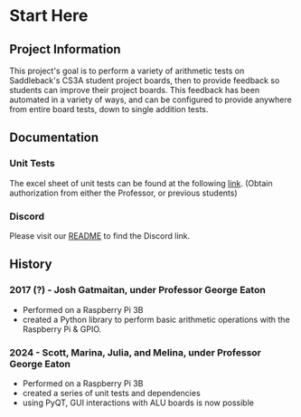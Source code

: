 # Start Here

## Project Information
This project's goal is to perform a variety of arithmetic tests on Saddleback's CS3A student project boards, then to provide feedback so students can improve their project boards.
This feedback has been automated in a variety of ways, and can be configured to provide anywhere from entire board tests, down to single addition tests.

## Documentation
### Unit Tests
The excel sheet of unit tests can be found at the following
[link](https://docs.google.com/spreadsheets/d/1kLADODBz12c9WI8fKWqC_PL8_qihybI5VnlKuDWu7xk/edit#gid=0).
(Obtain authorization from either the Professor, or previous students)

### Discord
Please visit our [README](https://github.com/sbpiproject/ALU-Tester/blob/main/README.md) to find the Discord link.

## History
### 2017 (?) - Josh Gatmaitan, under Professor George Eaton
  - Performed on a Raspberry Pi 3B
  - created a Python library to perform basic arithmetic operations with the Raspberry Pi & GPIO.

### 2024 - Scott, Marina, Julia, and Melina, under Professor George Eaton
  - Performed on a Raspberry Pi 3B
  - created a series of unit tests and dependencies
  - using PyQT, GUI interactions with ALU boards is now possible
